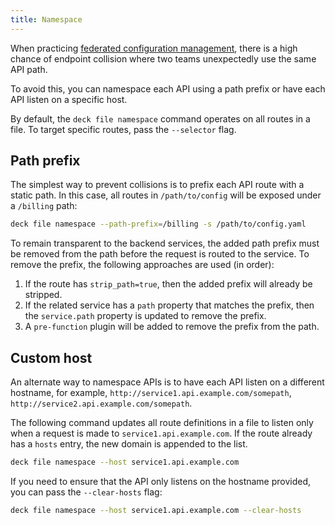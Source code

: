 ```yaml
---
title: Namespace
---
```


When practicing [federated configuration management](/deck/apiops/federated-configuration/), there is a high chance of endpoint collision where two teams unexpectedly use the same API path.

To avoid this, you can namespace each API using a path prefix or have each API listen on a specific host.

By default, the `deck file namespace` command operates on all routes in a file. To target specific routes, pass the `--selector` flag.

## Path prefix

The simplest way to prevent collisions is to prefix each API route with a static path. In this case, all routes in `/path/to/config` will be exposed under a `/billing` path:

```bash
deck file namespace --path-prefix=/billing -s /path/to/config.yaml
```

To remain transparent to the backend services, the added path prefix must be removed from the path before the request is routed to the service. To remove the prefix, the following approaches are used (in order):

1. If the route has `strip_path=true`, then the added prefix will already be stripped.
1. If the related service has a `path` property that matches the prefix, then the `service.path` property is updated to remove the prefix.
1. A `pre-function` plugin will be added to remove the prefix from the path.

## Custom host

An alternate way to namespace APIs is to have each API listen on a different hostname, for example, `http://service1.api.example.com/somepath`, `http://service2.api.example.com/somepath`.

The following command updates all route definitions in a file to listen only when a request is made to `service1.api.example.com`. If the route already has a `hosts` entry, the new domain is appended to the list.

```bash
deck file namespace --host service1.api.example.com
```

If you need to ensure that the API only listens on the hostname provided, you can pass the `--clear-hosts` flag:

```bash
deck file namespace --host service1.api.example.com --clear-hosts
```
